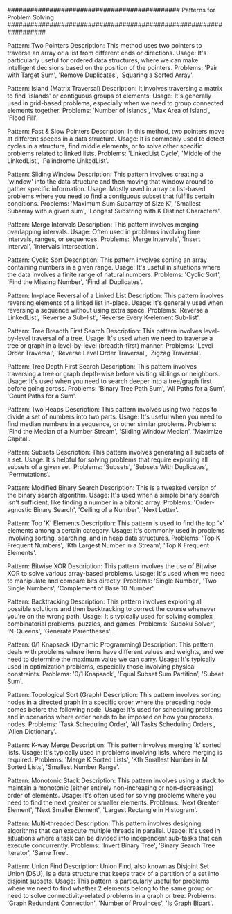 #############################################   Patterns for Problem Solving ##################################################################


Pattern: Two Pointers
Description: This method uses two pointers to traverse an array or a list from different ends or directions.
Usage: It's particularly useful for ordered data structures, where we can make intelligent decisions based on the position of the pointers.
Problems: 'Pair with Target Sum', 'Remove Duplicates', 'Squaring a Sorted Array'.

Pattern: Island (Matrix Traversal)
Description: It involves traversing a matrix to find 'islands' or contiguous groups of elements.
Usage: It's generally used in grid-based problems, especially when we need to group connected elements together.
Problems: 'Number of Islands', 'Max Area of Island', 'Flood Fill'.

Pattern: Fast & Slow Pointers
Description: In this method, two pointers move at different speeds in a data structure.
Usage: It is commonly used to detect cycles in a structure, find middle elements, or to solve other specific problems related to linked lists.
Problems: 'LinkedList Cycle', 'Middle of the LinkedList', 'Palindrome LinkedList'.

Pattern: Sliding Window
Description: This pattern involves creating a 'window' into the data structure and then moving that window around to gather specific information.
Usage: Mostly used in array or list-based problems where you need to find a contiguous subset that fulfills certain conditions.
Problems: 'Maximum Sum Subarray of Size K', 'Smallest Subarray with a given sum', 'Longest Substring with K Distinct Characters'.

Pattern: Merge Intervals
Description: This pattern involves merging overlapping intervals.
Usage: Often used in problems involving time intervals, ranges, or sequences.
Problems: 'Merge Intervals', 'Insert Interval', 'Intervals Intersection'.

Pattern: Cyclic Sort
Description: This pattern involves sorting an array containing numbers in a given range.
Usage: It's useful in situations where the data involves a finite range of natural numbers.
Problems: 'Cyclic Sort', 'Find the Missing Number', 'Find all Duplicates'.

Pattern: In-place Reversal of a Linked List
Description: This pattern involves reversing elements of a linked list in-place.
Usage: It's generally used when reversing a sequence without using extra space.
Problems: 'Reverse a LinkedList', 'Reverse a Sub-list', 'Reverse Every K-element Sub-list'.

Pattern: Tree Breadth First Search
Description: This pattern involves level-by-level traversal of a tree.
Usage: It's used when we need to traverse a tree or graph in a level-by-level (breadth-first) manner.
Problems: 'Level Order Traversal', 'Reverse Level Order Traversal', 'Zigzag Traversal'.

Pattern: Tree Depth First Search
Description: This pattern involves traversing a tree or graph depth-wise before visiting siblings or neighbors.
Usage: It's used when you need to search deeper into a tree/graph first before going across.
Problems: 'Binary Tree Path Sum', 'All Paths for a Sum', 'Count Paths for a Sum'.

Pattern: Two Heaps
Description: This pattern involves using two heaps to divide a set of numbers into two parts.
Usage: It's useful when you need to find median numbers in a sequence, or other similar problems.
Problems: 'Find the Median of a Number Stream', 'Sliding Window Median', 'Maximize Capital'.

Pattern: Subsets
Description: This pattern involves generating all subsets of a set.
Usage: It's helpful for solving problems that require exploring all subsets of a given set.
Problems: 'Subsets', 'Subsets With Duplicates', 'Permutations'.

Pattern: Modified Binary Search
Description: This is a tweaked version of the binary search algorithm.
Usage: It's used when a simple binary search isn't sufficient, like finding a number in a bitonic array.
Problems: 'Order-agnostic Binary Search', 'Ceiling of a Number', 'Next Letter'.

Pattern: Top 'K' Elements
Description: This pattern is used to find the top 'k' elements among a certain category.
Usage: It's commonly used in problems involving sorting, searching, and in heap data structures.
Problems: 'Top K Frequent Numbers', 'Kth Largest Number in a Stream', 'Top K Frequent Elements'.

Pattern: Bitwise XOR
Description: This pattern involves the use of Bitwise XOR to solve various array-based problems.
Usage: It's used when we need to manipulate and compare bits directly.
Problems: 'Single Number', 'Two Single Numbers', 'Complement of Base 10 Number'.

Pattern: Backtracking
Description: This pattern involves exploring all possible solutions and then backtracking to correct the course whenever you're on the wrong path.
Usage: It's typically used for solving complex combinatorial problems, puzzles, and games.
Problems: 'Sudoku Solver', 'N-Queens', 'Generate Parentheses'.

Pattern: 0/1 Knapsack (Dynamic Programming)
Description: This pattern deals with problems where items have different values and weights, and we need to determine the maximum value we can carry.
Usage: It's typically used in optimization problems, especially those involving physical constraints.
Problems: '0/1 Knapsack', 'Equal Subset Sum Partition', 'Subset Sum'.

Pattern: Topological Sort (Graph)
Description: This pattern involves sorting nodes in a directed graph in a specific order where the preceding node comes before the following node.
Usage: It's used for scheduling problems and in scenarios where order needs to be imposed on how you process nodes.
Problems: 'Task Scheduling Order', 'All Tasks Scheduling Orders', 'Alien Dictionary'.

Pattern: K-way Merge
Description: This pattern involves merging 'k' sorted lists.
Usage: It's typically used in problems involving lists, where merging is required.
Problems: 'Merge K Sorted Lists', 'Kth Smallest Number in M Sorted Lists', 'Smallest Number Range'.

Pattern: Monotonic Stack
Description: This pattern involves using a stack to maintain a monotonic (either entirely non-increasing or non-decreasing) order of elements.
Usage: It's often used for solving problems where you need to find the next greater or smaller elements.
Problems: 'Next Greater Element', 'Next Smaller Element', 'Largest Rectangle in Histogram'.

Pattern: Multi-threaded
Description: This pattern involves designing algorithms that can execute multiple threads in parallel.
Usage: It's used in situations where a task can be divided into independent sub-tasks that can execute concurrently.
Problems: 'Invert Binary Tree', 'Binary Search Tree Iterator', 'Same Tree'.

Pattern: Union Find
Description: Union Find, also known as Disjoint Set Union (DSU), is a data structure that keeps track of a partition of a set into disjoint subsets.
Usage: This pattern is particularly useful for problems where we need to find whether 2 elements belong to the same group or need to solve connectivity-related problems in a graph or tree.
Problems: 'Graph Redundant Connection', 'Number of Provinces', 'Is Graph Bipart'.
